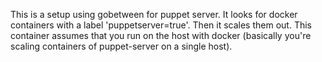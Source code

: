 
This is a setup using gobetween for puppet server. It looks for docker containers with a label 'puppetserver=true'. Then it scales them out. This container assumes that you run on the host with docker (basically you're scaling containers of puppet-server on a single host).

